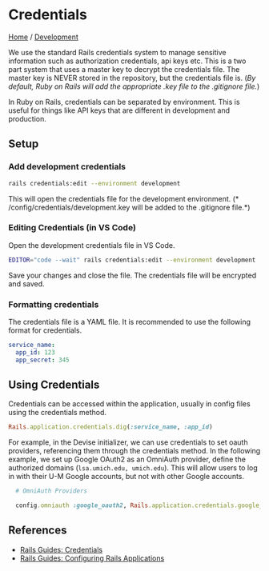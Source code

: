 # Credentials
[Home](./README.md) / [Development](development/README.md)

We use the standard Rails credentials system to manage sensitive information such as authorization credentials, api keys etc. This is a two part system that uses a master key to decrypt the credentials file. The master key is NEVER stored in the repository, but the credentials file is. (*By default, Ruby on Rails will add the appropriate .key file to the .gitignore file.*)

In Ruby on Rails, credentials can be separated by environment. This is useful for things like API keys that are different in development and production.

## Setup

### Add development credentials

```bash
rails credentials:edit --environment development
```

This will open the credentials file for the development environment. (* /config/credentials/development.key will be added to the .gitignore file.*)

### Editing Credentials (in VS Code)

Open the development credentials file in VS Code.
```bash
EDITOR="code --wait" rails credentials:edit --environment development
```

Save your changes and close the file. The credentials file will be encrypted and saved.

### Formatting credentials

The credentials file is a YAML file. It is recommended to use the following format for credentials.

```yaml
service_name:
  app_id: 123
  app_secret: 345
```

## Using Credentials

Credentials can be accessed within the application, usually in config files using the credentials method.

```ruby
Rails.application.credentials.dig(:service_name, :app_id)
```

For example, in the Devise initializer, we can use credentials to set oauth providers, referencing them through the credentials method. In the following example, we set up Google OAuth2 as an OmniAuth provider, define the authorized domains (```lsa.umich.edu, umich.edu```). This will allow users to log in with their U-M Google accounts, but not with other Google accounts.

```ruby
  # OmniAuth Providers

  config.omniauth :google_oauth2, Rails.application.credentials.google_oauth2[:APP_ID], Rails.application.credentials.google_oauth2[:APP_SECRET], scope: "userinfo.email, userinfo.profile", prompt: "select_account", image_aspect_ratio: "square", image_size: 50, hd: %w[umich.edu lsa.umich.edu]
```

## References

- [Rails Guides: Credentials](https://guides.rubyonrails.org/security.html#custom-credentials)
- [Rails Guides: Configuring Rails Applications](https://guides.rubyonrails.org/configuring.html#creating-and-customizing-rails-generators)